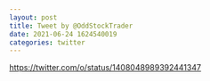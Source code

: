 ```yaml
--- 
layout: post 
title: Tweet by @OddStockTrader 
date: 2021-06-24 1624540019 
categories: twitter 
--- 
```

https://twitter.com/o/status/1408048989392441347